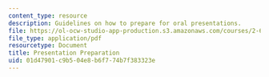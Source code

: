 ```yaml
---
content_type: resource
description: Guidelines on how to prepare for oral presentations.
file: https://ol-ocw-studio-app-production.s3.amazonaws.com/courses/2-672-project-laboratory-spring-2009/01d47901c9b504e8b6f774b7f383323e_presenta_prep.pdf
file_type: application/pdf
resourcetype: Document
title: Presentation Preparation
uid: 01d47901-c9b5-04e8-b6f7-74b7f383323e
---
```

